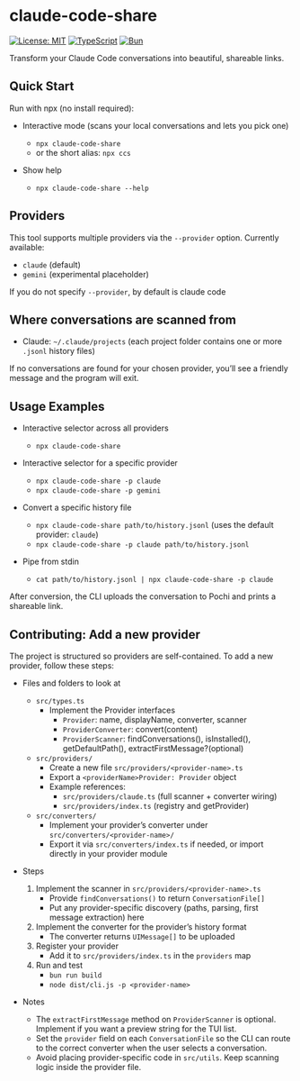 # claude-code-share

[![License: MIT](https://img.shields.io/badge/License-MIT-yellow.svg)](https://opensource.org/licenses/MIT)
[![TypeScript](https://img.shields.io/badge/TypeScript-007ACC?style=flat&logo=typescript&logoColor=white)](https://www.typescriptlang.org/)
[![Bun](https://img.shields.io/badge/Bun-000?style=flat&logo=bun&logoColor=white)](https://bun.sh)

Transform your Claude Code conversations into beautiful, shareable links.

## Quick Start

Run with npx (no install required):

- Interactive mode (scans your local conversations and lets you pick one)

  - `npx claude-code-share`
  - or the short alias: `npx ccs`

- Show help
  - `npx claude-code-share --help`

## Providers

This tool supports multiple providers via the `--provider` option. Currently available:

- `claude` (default)
- `gemini` (experimental placeholder)

If you do not specify `--provider`, by default is claude code

## Where conversations are scanned from

- Claude: `~/.claude/projects` (each project folder contains one or more `.jsonl` history files)

If no conversations are found for your chosen provider, you’ll see a friendly message and the program will exit.

## Usage Examples

- Interactive selector across all providers

  - `npx claude-code-share`

- Interactive selector for a specific provider

  - `npx claude-code-share -p claude`
  - `npx claude-code-share -p gemini`

- Convert a specific history file

  - `npx claude-code-share path/to/history.jsonl` (uses the default provider: `claude`)
  - `npx claude-code-share -p claude path/to/history.jsonl`

- Pipe from stdin
  - `cat path/to/history.jsonl | npx claude-code-share -p claude`

After conversion, the CLI uploads the conversation to Pochi and prints a shareable link.

## Contributing: Add a new provider

The project is structured so providers are self-contained. To add a new provider, follow these steps:

- Files and folders to look at
  - `src/types.ts`
    - Implement the Provider interfaces
      - `Provider`: name, displayName, converter, scanner
      - `ProviderConverter`: convert(content)
      - `ProviderScanner`: findConversations(), isInstalled(), getDefaultPath(), extractFirstMessage?(optional)
  - `src/providers/`
    - Create a new file `src/providers/<provider-name>.ts`
    - Export a `<providerName>Provider: Provider` object
    - Example references:
      - `src/providers/claude.ts` (full scanner + converter wiring)
      - `src/providers/index.ts` (registry and getProvider)
  - `src/converters/`
    - Implement your provider’s converter under `src/converters/<provider-name>/`
    - Export it via `src/converters/index.ts` if needed, or import directly in your provider module

- Steps
  1) Implement the scanner in `src/providers/<provider-name>.ts`
     - Provide `findConversations()` to return `ConversationFile[]`
     - Put any provider-specific discovery (paths, parsing, first message extraction) here
  2) Implement the converter for the provider’s history format
     - The converter returns `UIMessage[]` to be uploaded
  3) Register your provider
     - Add it to `src/providers/index.ts` in the `providers` map
  4) Run and test
     - `bun run build`
     - `node dist/cli.js -p <provider-name>`

- Notes
  - The `extractFirstMessage` method on `ProviderScanner` is optional. Implement if you want a preview string for the TUI list.
  - Set the `provider` field on each `ConversationFile` so the CLI can route to the correct converter when the user selects a conversation.
  - Avoid placing provider-specific code in `src/utils`. Keep scanning logic inside the provider file.
